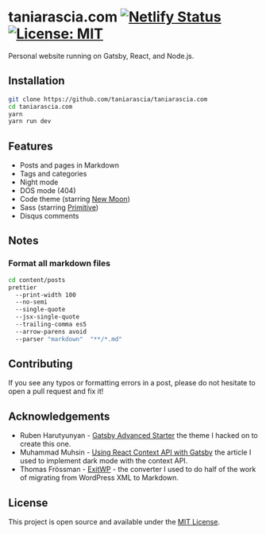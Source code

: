 # taniarascia.com [![Netlify Status](https://api.netlify.com/api/v1/badges/0a51d0e9-f611-4dd8-887f-fc1889e68540/deploy-status)](https://app.netlify.com/sites/tania/deploys) [![License: MIT](https://img.shields.io/badge/License-MIT-blue.svg)](https://opensource.org/licenses/MIT)

Personal website running on Gatsby, React, and Node.js.

## Installation

```bash
git clone https://github.com/taniarascia/taniarascia.com
cd taniarascia.com
yarn
yarn run dev
```

## Features

- Posts and pages in Markdown
- Tags and categories
- Night mode
- DOS mode (404)
- Code theme (starring [New Moon](https://taniarascia.github.io/new-moon))
- Sass (starring [Primitive](https://taniarascia.github.io/primitive))
- Disqus comments

## Notes

### Format all markdown files

```bash
cd content/posts
prettier
  --print-width 100
  --no-semi
  --single-quote
  --jsx-single-quote
  --trailing-comma es5
  --arrow-parens avoid
  --parser "markdown"  "**/*.md"
```

## Contributing

If you see any typos or formatting errors in a post, please do not hesitate to open a pull request and fix it!

## Acknowledgements

- Ruben Harutyunyan - [Gatsby Advanced Starter](https://github.com/vagr9k/gatsby-advanced-starter/) the theme I hacked on to create this one.
- Muhammad Muhsin - [Using React Context API with Gatsby](https://www.gatsbyjs.org/blog/2019-01-31-using-react-context-api-with-gatsby/) the article I used to implement dark mode with the context API.
- Thomas Frössman - [ExitWP](https://github.com/thomasf/exitwp) - the converter I used to do half of the work of migrating from WordPress XML to Markdown.

## License

This project is open source and available under the [MIT License](LICENSE).
